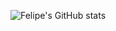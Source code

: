 ![Felipe's GitHub stats](https://github-readme-stats.vercel.app/api?username=SouzaHFelipe&theme=dark&show_icons=true)
